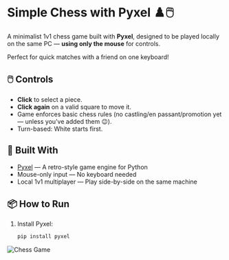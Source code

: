 # Simple Chess with Pyxel ♟️🖱️

A minimalist 1v1 chess game built with **Pyxel**, designed to be played locally on the same PC — **using only the mouse** for controls.

Perfect for quick matches with a friend on one keyboard!

## 🖱️ Controls
- **Click** to select a piece.
- **Click again** on a valid square to move it.
- Game enforces basic chess rules (no castling/en passant/promotion yet — unless you’ve added them 😉).
- Turn-based: White starts first.

## 🎨 Built With
- [Pyxel](https://github.com/kitao/pyxel) — A retro-style game engine for Python
- Mouse-only input — No keyboard needed
- Local 1v1 multiplayer — Play side-by-side on the same machine

## 📦 How to Run
1. Install Pyxel:
   ```bash
   pip install pyxel
   
![Chess Game](screenshots/chess_game.png)
